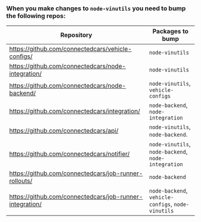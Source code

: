 ### When you make changes to `node-vinutils` you need to bump the following repos:

| Repository                                               | Packages to bump                                    |
| -------------------------------------------------------- | --------------------------------------------------- |
| https://github.com/connectedcars/vehicle-configs/        | `node-vinutils`                                     |
| https://github.com/connectedcars/node-integration/       | `node-vinutils`                                     |
| https://github.com/connectedcars/node-backend/           | `node-vinutils`, `vehicle-configs`                  |
| https://github.com/connectedcars/integration/            | `node-backend`, `node-integration`                  |
| https://github.com/connectedcars/api/                    | `node-vinutils`, `node-backend`.                    |
| https://github.com/connectedcars/notifier/               | `node-vinutils`, `node-backend`, `node-integration` |
| https://github.com/connectedcars/job-runner-rollouts/    | `node-backend`                                      |
| https://github.com/connectedcars/job-runner-integration/ | `node-backend`, `vehicle-configs`, `node-vinutils`  |
